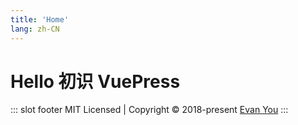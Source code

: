 ```yaml
---
title: 'Home'
lang: zh-CN
---
```


# Hello 初识 VuePress

::: slot footer
MIT Licensed | Copyright © 2018-present [Evan You](https://github.com/yyx990803)
:::